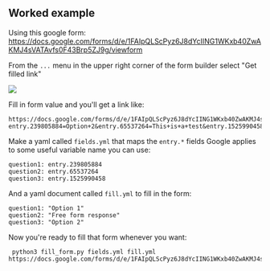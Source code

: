 ## Worked example

Using this google form: https://docs.google.com/forms/d/e/1FAIpQLScPyz6J8dYcIING1WKxb40ZwAKMJ4sVATAvfs0F43Brp5ZJ9g/viewform

From the `...` menu in the upper right corner of the form builder select "Get filled link"

![](https://jduckles-dropshare.s3-us-west-2.amazonaws.com/Screen-Shot-2016-11-01-09-08-46-TnrMm8RXmq.png)

Fill in form value and you'll get a link like:

```
https://docs.google.com/forms/d/e/1FAIpQLScPyz6J8dYcIING1WKxb40ZwAKMJ4sVATAvfs0F43Brp5ZJ9g/viewform?entry.239805884=Option+2&entry.65537264=This+is+a+test&entry.1525990458=Option+2
```

Make a yaml called `fields.yml` that maps the `entry.*` fields Google applies to some useful variable name you can use:

```
question1: entry.239805884
question2: entry.65537264
question3: entry.1525990458
```

And a yaml document called `fill.yml` to fill in the form:

```
question1: "Option 1"
question2: "Free form response"
question3: "Option 2"
```


Now you're ready to fill that form whenever you want:

```
 python3 fill_form.py fields.yml fill.yml https://docs.google.com/forms/d/e/1FAIpQLScPyz6J8dYcIING1WKxb40ZwAKMJ4sVATAvfs0F43Brp5ZJ9g/viewform
```


